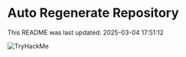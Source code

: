# Auto Regenerate Repository

This README was last updated: 2025-03-04 17:51:12

 ![TryHackMe](https://tryhackme.com/badge/533634)